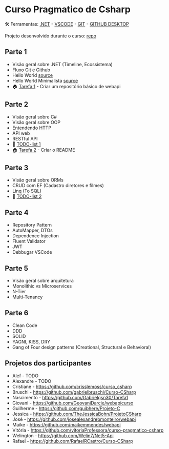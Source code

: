 # Curso Pragmatico de Csharp
🛠️ Ferramentas: [.NET](https://dotnet.microsoft.com/download) - [VSCODE](https://code.visualstudio.com/) - [GIT](https://git-scm.com/) - [GITHUB DESKTOP](https://desktop.github.com/)

Projeto desenvolvido durante o curso: [repo](https://github.com/andredarcie/net5-webapi)

## Parte 1 

- Visão geral sobre .NET (Timeline, Ecossistema)
- Fluxo Git e Github
- Hello World [source](hello_world)
- Hello World Minimalista [source](hello_world_minimalista)
- 🏠 [Tarefa 1](tarefas/tarefa_1.md) - Criar um repositório básico de webapi

## Parte 2

- Visão geral sobre C#
- Visão geral sobre OOP
- Entendendo HTTP
- API web
- RESTful API
- 📝 [TODO-list 1](todo_lists/todo_list_1.md)
- 🏠 [Tarefa 2](tarefas/tarefa_2.md) - Criar o README

## Parte 3

- Visão geral sobre ORMs
- CRUD com EF (Cadastro diretores e filmes)
- Linq (To SQL)
- 📝 [TODO-list 2](todo_lists/todo_list_2.md)

## Parte 4

- Repository Pattern 
- AutoMapper, DTOs 
- Dependence Injection 
- Fluent Validator 
- JWT
- Debbugar VSCode

## Parte 5

- Visão geral sobre arquitetura 
- Monolithic vs Microservices
- N-Tier
- Multi-Tenancy

## Parte 6

- Clean Code
- DDD
- SOLID
- YAGNI, KISS, DRY
- Gang of Four design patterns (Creational, Structural e Behavioral)

## Projetos dos participantes
- Alef - TODO
- Alexandre - TODO
- Cristiane - https://github.com/crisslemoss/curso_csharp
- Bruschi - https://github.com/gabrielbruschi/Curso-CSharp
- Nascimento - https://github.com/Gabrielgsn30/Tarefa1
- Giovani - https://github.com/GeovaniDarcie/webapicurso
- Guilherme - https://github.com/guibhere/Projeto-C
- Jessica - https://github.com/TheJessicaBohn/ProjetoCSharp
- José - https://github.com/josealexandrebmonteiro/webapi
- Maike - https://github.com/maikemmendes/webapi
- Vitória - https://github.com/vitoriaProfessora/curso-pragmatico-csharp
- Welington - https://github.com/Welin7/Net5-Api
- Rafael - https://github.com/RafaelRCastro/Curso-CSharp
